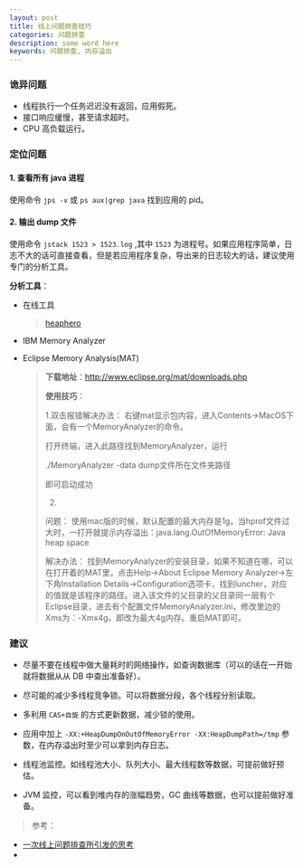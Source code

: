 ```yaml
---
layout: post
title: 线上问题排查技巧
categories: 问题排查
description: some word here
keywords: 问题排查, 内存溢出
---
```

### 诡异问题
- 线程执行一个任务迟迟没有返回，应用假死。
- 接口响应缓慢，甚至请求超时。
- CPU 高负载运行。


### 定位问题
####    1. 查看所有 java 进程
使用命令 `jps -v` 或 `ps aux|grep java` 找到应用的 pid。

#### 2. 输出 dump 文件
使用命令 `jstack 1523 > 1523.log` ,其中 `1523` 为进程号。如果应用程序简单，日志不大的话可直接查看，但是若应用程序复杂，导出来的日志较大的话，建议使用专门的分析工具。

**分析工具**：

- 在线工具

  > [heaphero](https://heaphero.io/index.jsp)

- IBM Memory Analyzer

- Eclipse Memory Analysis(MAT)

  > **下载地址**：http://www.eclipse.org/mat/downloads.php
  >
  > **使用技巧**：
  >
  > 1.双击报错解决办法：
  > 右键mat显示包内容，进入Contents->MacOS下面，会有一个MemoryAnalyzer的命令。
  >
  > 打开终端，进入此路径找到MemoryAnalyzer，运行
  >
  > ./MemoryAnalyzer -data dump文件所在文件夹路径
  >
  > 即可启动成功
  >
  > 2.
  > 问题：
  > 使用mac版的时候，默认配置的最大内存是1g，当hprof文件过大时，一打开就提示内存溢出：java.lang.OutOfMemoryError: Java heap space
  >
  > 解决办法： 
  > 找到MemoryAnalyzer的安装目录，如果不知道在哪，可以在打开着的MAT里，点击Help->About Eclipse Memory Analyzer->左下角Installation Details->Configuration选项卡，找到luncher，对应的值就是该程序的路径。进入该文件的父目录的父目录同一层有个Eclipse目录，进去有个配置文件MemoryAnalyzer.ini，修改里边的Xms为：-Xmx4g，即改为最大4g内存。重启MAT即可。

### 建议

- 尽量不要在线程中做大量耗时的网络操作，如查询数据库（可以的话在一开始就将数据从从 DB 中查出准备好）。

- 尽可能的减少多线程竞争锁。可以将数据分段，各个线程分别读取。

- 多利用 `CAS+自旋` 的方式更新数据，减少锁的使用。

- 应用中加上 `-XX:+HeapDumpOnOutOfMemoryError -XX:HeapDumpPath=/tmp` 参数，在内存溢出时至少可以拿到内存日志。

- 线程池监控。如线程池大小、队列大小、最大线程数等数据，可提前做好预估。

- JVM 监控，可以看到堆内存的涨幅趋势，GC 曲线等数据，也可以提前做好准备。

>参考：
- [一次线上问题排查所引发的思考](https://www.jianshu.com/p/7c84f1179167)
- 
